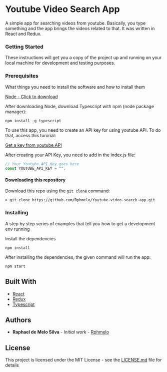 # Youtube Video Search App

A simple app for searching videos from youtube. Basically, you type something and the app brings the videos related to that.
It was written in React and Redux.

### Getting Started

These instructions will get you a copy of the project up and running on your local machine for development and testing purposes.

### Prerequisites

What things you need to install the software and how to install them

[Node - Click to download](https://nodejs.org/en/)

After downloading Node, download Typescript with npm (node package manager):

```
npm install -g typescript
``` 

To use this app, you need to create an API key for using youtube API. To do that, access this turorial:

[Get a key from youtube API](https://developers.google.com/youtube/v3/getting-started?hl=pt-br)

After creating your API Key, you need to add in the index.js file:

``` typescript
// Your Youtube API Key goes here
const YOUTUBE_API_KEY = "";

```
#### Downloading this repository
Download this repo using the ```git clone``` command:

```
> git clone https://github.com/Rphmelo/Youtube-video-search-app.git
```

### Installing

A step by step series of examples that tell you how to get a development env running

Install the dependencies

```
npm install
```

After installing the dependencies, the given command will run the app:

```
npm start
```

## Built With

* [React](https://reactjs.org/) 
* [Redux](https://redux.js.org/) 
* [Typescript](https://www.typescriptlang.org/) 

## Authors

* **Raphael de Melo Silva** - *Initial work* - [Rphmelo](https://github.com/Rphmelo)

## License

This project is licensed under the MIT License - see the [LICENSE.md](LICENSE.md) file for details
